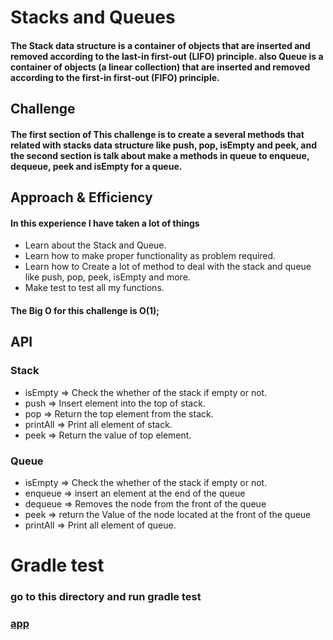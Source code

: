 # Stacks and Queues
#### The Stack data structure is a container of objects that are inserted and removed according to the last-in first-out (LIFO) principle. also Queue is a container of objects (a linear collection) that are inserted and removed according to the first-in first-out (FIFO) principle.


## Challenge
#### The first section of This challenge is to create a several methods that related with stacks data structure like push, pop, isEmpty and peek, and the second section is talk about make a methods in queue to enqueue, dequeue, peek and isEmpty for a queue.


## Approach & Efficiency
#### In this experience I have taken a lot of things 
- Learn about the Stack and Queue.
- Learn how to make proper functionality as problem required.
- Learn how to Create a lot of method to deal with the stack and queue like push, pop, peek, isEmpty and more.
- Make test to test all my functions.

#### The Big O for this challenge is O(1);

## API
### Stack
- isEmpty => Check the whether of the stack if empty or not.
- push => Insert element into the top of stack.
- pop => Return the top element from the stack.
- printAll => Print all element of stack.
- peek => Return the value of top element.

### Queue
- isEmpty => Check the whether of the stack if empty or not.
- enqueue => insert an element at the end of the queue
- dequeue => Removes the node from the front of the queue
- peek => return the Value of the node located at the front of the queue
- printAll => Print all element of queue.

# Gradle test
### go to this directory and run gradle test
### [app](app)



